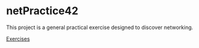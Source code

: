 # netPractice42
This project is a general practical exercise designed to discover networking.


[Exercises](net_practice.1.6.tgz)
